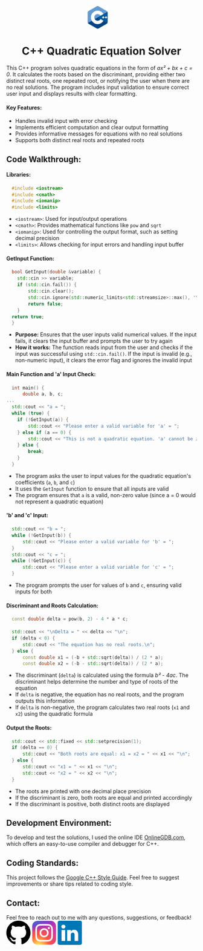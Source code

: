 <p align="center">
  <img src="https://github.com/devicons/devicon/blob/v2.16.0/icons/cplusplus/cplusplus-original.svg" height="60" width="60" style="margin-right: 20px;">
</p>

<div align="center">
  <h1>C++ Quadratic Equation Solver</h1>
</div>

This C++ program solves quadratic equations in the form of _ax² + bx + c = 0_. It calculates the roots based on the discriminant, providing either two distinct real roots, one repeated root, or notifying the user when there are no real solutions. The program includes input validation to ensure correct user input and displays results with clear formatting.

#### Key Features:
  - Handles invalid input with error checking
  - Implements efficient computation and clear output formatting
  - Provides informative messages for equations with no real solutions
  - Supports both distinct real roots and repeated roots

## Code Walkthrough:
#### Libraries:
```cpp
  #include <iostream>
  #include <cmath>
  #include <iomanip>
  #include <limits>
```

  - ` <iostream> `: Used for input/output operations
  - ` <cmath> `: Provides mathematical functions like ` pow ` and ` sqrt `
  - ` <iomanip> `: Used for controlling the output format, such as setting decimal precision
  - ` <limits> `: Allows checking for input errors and handling input buffer

#### GetInput Function:
```cpp
  bool GetInput(double &variable) {
    std::cin >> variable;
    if (std::cin.fail()) {
        std::cin.clear();
        std::cin.ignore(std::numeric_limits<std::streamsize>::max(), '\n');
        return false;
    }
  return true;
  }
```

  - **Purpose:** Ensures that the user inputs valid numerical values. If the input fails, it clears the input buffer and prompts the user to try again
  - **How it works:** The function reads input from the user and checks if the input was successful using ` std::cin.fail() `. If the input is invalid (e.g., non-numeric input), it clears the error flag and ignores the invalid input

#### Main Function and 'a' Input Check:
```cpp
  int main() {
      double a, b, c;
...
  std::cout << "a = ";
  while (true) {
    if (!GetInput(a)) {
        std::cout << "Please enter a valid variable for 'a' = ";
    } else if (a == 0) {
        std::cout << "This is not a quadratic equation. 'a' cannot be zero. Please enter a non-zero value for 'a' = ";
    } else {
        break;
    }
  }
```

  - The program asks the user to input values for the quadratic equation's coefficients (` a `, ` b `, and ` c `)
  - It uses the ` GetInput ` function to ensure that all inputs are valid
  - The program ensures that ` a ` is a valid, non-zero value (since a = 0 would not represent a quadratic equation)

#### 'b' and 'c' Input:
```cpp
  std::cout << "b = ";
  while (!GetInput(b)) {
      std::cout << "Please enter a valid variable for 'b' = ";
  }
  std::cout << "c = ";
  while (!GetInput(c)) {
      std::cout << "Please enter a valid variable for 'c' = ";
  }
```

  - The program prompts the user for values of ` b ` and ` c `, ensuring valid inputs for both

#### Discriminant and Roots Calculation:
```cpp
  const double delta = pow(b, 2) - 4 * a * c;

  std::cout << "\nDelta = " << delta << "\n";
  if (delta < 0) {
      std::cout << "The equation has no real roots.\n";
  } else {
      const double x1 = (-b + std::sqrt(delta)) / (2 * a);
      const double x2 = (-b - std::sqrt(delta)) / (2 * a);
```

  - The discriminant (` delta `) is calculated using the formula _b² - 4ac_. The discriminant helps determine the number and type of roots of the equation
  - If ` delta ` is negative, the equation has no real roots, and the program outputs this information
  - If ` delta ` is non-negative, the program calculates two real roots (` x1 ` and ` x2 `) using the quadratic formula

#### Output the Roots:
```cpp
  std::cout << std::fixed << std::setprecision(1);
  if (delta == 0) {
      std::cout << "Both roots are equal: x1 = x2 = " << x1 << "\n";
  } else {
      std::cout << "x1 = " << x1 << "\n";
      std::cout << "x2 = " << x2 << "\n";
  }
```

- The roots are printed with one decimal place precision
- If the discriminant is zero, both roots are equal and printed accordingly
- If the discriminant is positive, both distinct roots are displayed

## Development Environment:
To develop and test the solutions, I used the online IDE [OnlineGDB.com](https://www.onlinegdb.com/online_c++_compiler), which offers an easy-to-use compiler and debugger for C++.

## Coding Standards:
This project follows the [Google C++ Style Guide](https://google.github.io/styleguide/cppguide.html). Feel free to suggest improvements or share tips related to coding style.

## Contact:
Feel free to reach out to me with any questions, suggestions, or feedback!<br/>
[![GitHub](https://github.com/CLorant/readme-social-icons/blob/main/large/filled/github.svg)](https://github.com/mateuszcalderon)
[![Instagram](https://github.com/CLorant/readme-social-icons/blob/main/large/filled/instagram.svg)](https://www.instagram.com/mateuszcalderon/)
[![LinkedIn](https://github.com/CLorant/readme-social-icons/blob/main/large/filled/linkedin.svg)](https://www.linkedin.com/in/mateuszcalderonreis/)
